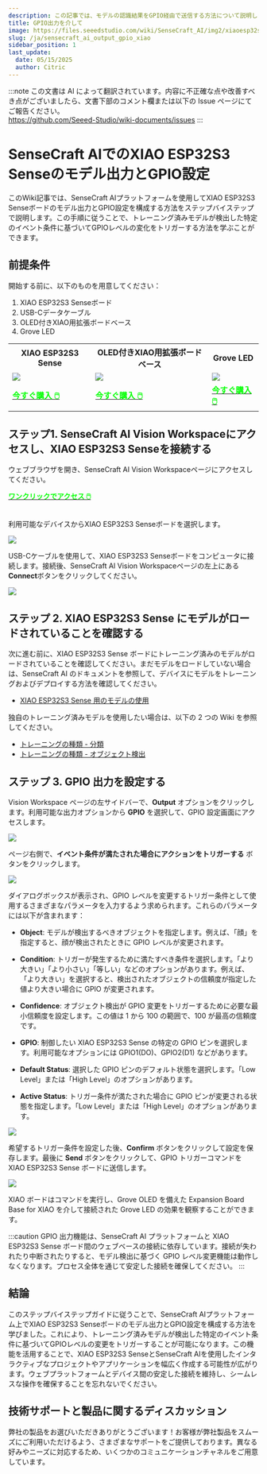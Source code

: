 ```yaml
---
description: この記事では、モデルの認識結果をGPIO経由で送信する方法について説明します。
title: GPIO出力を介して
image: https://files.seeedstudio.com/wiki/SenseCraft_AI/img2/xiaoesp32s3sense.webp
slug: /ja/sensecraft_ai_output_gpio_xiao
sidebar_position: 1
last_update:
  date: 05/15/2025
  author: Citric
---
```

:::note
この文書は AI によって翻訳されています。内容に不正確な点や改善すべき点がございましたら、文書下部のコメント欄または以下の Issue ページにてご報告ください。  
https://github.com/Seeed-Studio/wiki-documents/issues
:::

# SenseCraft AIでのXIAO ESP32S3 Senseのモデル出力とGPIO設定

このWiki記事では、SenseCraft AIプラットフォームを使用してXIAO ESP32S3 Senseボードのモデル出力とGPIO設定を構成する方法をステップバイステップで説明します。この手順に従うことで、トレーニング済みモデルが検出した特定のイベント条件に基づいてGPIOレベルの変化をトリガーする方法を学ぶことができます。

## 前提条件

開始する前に、以下のものを用意してください：

1. XIAO ESP32S3 Senseボード
2. USB-Cデータケーブル
3. OLED付きXIAO用拡張ボードベース
4. Grove LED

<div class="table-center">
  <table align="center">
    <tr>
      <th>XIAO ESP32S3 Sense</th>
      <th>OLED付きXIAO用拡張ボードベース</th>
      <th>Grove LED</th>
    </tr>
    <tr>
      <td><div style={{textAlign:'center'}}><img src="https://files.seeedstudio.com/wiki/SeeedStudio-XIAO-ESP32S3/img/xiaoesp32s3sense.jpg" style={{width:250, height:'auto'}}/></div></td>
      <td><div style={{textAlign:'center'}}><img src="https://files.seeedstudio.com/wiki/Seeeduino-XIAO-Expansion-Board/Update_pic/zheng1.jpg" style={{width:250, height:'auto'}}/></div></td>
      <td><div style={{textAlign:'center'}}><img src="https://files.seeedstudio.com/wiki/Raspi_wiki/img/red_led.jpg" style={{width:250, height:'auto'}}/></div></td>
    </tr>
    <tr>
      <td><div class="get_one_now_container" style={{textAlign: 'center'}}>
        <a class="get_one_now_item" href="https://www.seeedstudio.com/XIAO-ESP32S3-Sense-p-5639.html">
        <strong><span><font color={'FFFFFF'} size={"4"}> 今すぐ購入 🖱️</font></span></strong>
        </a>
      </div></td>
      <td><div class="get_one_now_container" style={{textAlign: 'center'}}>
        <a class="get_one_now_item" href="https://www.seeedstudio.com/Seeeduino-XIAO-Expansion-board-p-4746.html">
        <strong><span><font color={'FFFFFF'} size={"4"}> 今すぐ購入 🖱️</font></span></strong>
        </a>
      </div></td>
      <td><div class="get_one_now_container" style={{textAlign: 'center'}}>
        <a class="get_one_now_item" href="https://www.seeedstudio.com/Grove-Red-LED.html">
        <strong><span><font color={'FFFFFF'} size={"4"}> 今すぐ購入 🖱️</font></span></strong>
        </a>
      </div></td>
    </tr>
  </table>
</div>

## ステップ1. SenseCraft AI Vision Workspaceにアクセスし、XIAO ESP32S3 Senseを接続する

ウェブブラウザを開き、SenseCraft AI Vision Workspaceページにアクセスしてください。

<div class="get_one_now_container" style={{textAlign: 'center'}}>
    <a class="get_one_now_item" href="https://sensecraft.seeed.cc/ai/#/device/local?time=1733300644024">
            <strong><span><font color={'FFFFFF'} size={"4"}>ワンクリックでアクセス 🖱️</font></span></strong>
    </a>
</div><br />

利用可能なデバイスからXIAO ESP32S3 Senseボードを選択します。

<div style={{textAlign:'center'}}><img src="https://files.seeedstudio.com/wiki/SenseCraft_AI/img2/43.png" style={{width:1000, height:'auto'}}/></div>

USB-Cケーブルを使用して、XIAO ESP32S3 Senseボードをコンピュータに接続します。接続後、SenseCraft AI Vision Workspaceページの左上にある**Connect**ボタンをクリックしてください。

<div style={{textAlign:'center'}}><img src="https://files.seeedstudio.com/wiki/SenseCraft_AI/img2/44.png" style={{width:800, height:'auto'}}/></div>

## ステップ 2. XIAO ESP32S3 Sense にモデルがロードされていることを確認する

次に進む前に、XIAO ESP32S3 Sense ボードにトレーニング済みのモデルがロードされていることを確認してください。まだモデルをロードしていない場合は、SenseCraft AI のドキュメントを参照して、デバイスにモデルをトレーニングおよびデプロイする方法を確認してください。

- [XIAO ESP32S3 Sense 用のモデルの使用](https://wiki.seeedstudio.com/sensecraft_ai_pretrained_models_for_xiao/)

独自のトレーニング済みモデルを使用したい場合は、以下の 2 つの Wiki を参照してください。

- [トレーニングの種類 - 分類](https://wiki.seeedstudio.com/sensecraft_ai_training_classification/)
- [トレーニングの種類 - オブジェクト検出](https://wiki.seeedstudio.com/sensecraft_ai_training_object_detection/)

## ステップ 3. GPIO 出力を設定する

Vision Workspace ページの左サイドバーで、**Output** オプションをクリックします。利用可能な出力オプションから **GPIO** を選択して、GPIO 設定画面にアクセスします。

<div style={{textAlign:'center'}}><img src="https://files.seeedstudio.com/wiki/SenseCraft_AI/img2/45.png" style={{width:800, height:'auto'}}/></div>

ページ右側で、**イベント条件が満たされた場合にアクションをトリガーする** ボタンをクリックします。

<div style={{textAlign:'center'}}><img src="https://files.seeedstudio.com/wiki/SenseCraft_AI/img2/46.png" style={{width:800, height:'auto'}}/></div>

ダイアログボックスが表示され、GPIO レベルを変更するトリガー条件として使用するさまざまなパラメータを入力するよう求められます。これらのパラメータには以下が含まれます：

   - **Object**: モデルが検出するべきオブジェクトを指定します。例えば、「顔」を指定すると、顔が検出されたときに GPIO レベルが変更されます。

   - **Condition**: トリガーが発生するために満たすべき条件を選択します。「より大きい」「より小さい」「等しい」などのオプションがあります。例えば、「より大きい」を選択すると、検出されたオブジェクトの信頼度が指定した値より大きい場合に GPIO が変更されます。

   - **Confidence**: オブジェクト検出が GPIO 変更をトリガーするために必要な最小信頼度を設定します。この値は 1 から 100 の範囲で、100 が最高の信頼度です。

   - **GPIO**: 制御したい XIAO ESP32S3 Sense の特定の GPIO ピンを選択します。利用可能なオプションには GPIO1(DO)、GPIO2(D1) などがあります。

   - **Default Status**: 選択した GPIO ピンのデフォルト状態を選択します。「Low Level」または「High Level」のオプションがあります。

   - **Active Status**: トリガー条件が満たされた場合に GPIO ピンが変更される状態を指定します。「Low Level」または「High Level」のオプションがあります。

<div style={{textAlign:'center'}}><img src="https://files.seeedstudio.com/wiki/SenseCraft_AI/img2/47.png" style={{width:600, height:'auto'}}/></div>

希望するトリガー条件を設定した後、**Confirm** ボタンをクリックして設定を保存します。最後に **Send** ボタンをクリックして、GPIO トリガーコマンドを XIAO ESP32S3 Sense ボードに送信します。

<div style={{textAlign:'center'}}><img src="https://files.seeedstudio.com/wiki/SenseCraft_AI/img2/48.png" style={{width:1000, height:'auto'}}/></div>

XIAO ボードはコマンドを実行し、Grove OLED を備えた Expansion Board Base for XIAO を介して接続された Grove LED の効果を観察することができます。

:::caution
GPIO 出力機能は、SenseCraft AI プラットフォームと XIAO ESP32S3 Sense ボード間のウェブベースの接続に依存しています。接続が失われたり中断されたりすると、モデル検出に基づく GPIO レベル変更機能は動作しなくなります。プロセス全体を通じて安定した接続を確保してください。
:::

## 結論

このステップバイステップガイドに従うことで、SenseCraft AIプラットフォーム上でXIAO ESP32S3 Senseボードのモデル出力とGPIO設定を構成する方法を学びました。これにより、トレーニング済みモデルが検出した特定のイベント条件に基づいてGPIOレベルの変更をトリガーすることが可能になります。この機能を活用することで、XIAO ESP32S3 SenseとSenseCraft AIを使用したインタラクティブなプロジェクトやアプリケーションを幅広く作成する可能性が広がります。ウェブプラットフォームとデバイス間の安定した接続を維持し、シームレスな操作を確保することを忘れないでください。

## 技術サポートと製品に関するディスカッション

弊社の製品をお選びいただきありがとうございます！お客様が弊社製品をスムーズにご利用いただけるよう、さまざまなサポートをご提供しております。異なる好みやニーズに対応するため、いくつかのコミュニケーションチャネルをご用意しています。

<div class="button_tech_support_container">
<a href="https://discord.com/invite/QqMgVwHT3X" class="button_tech_support_sensecap"></a>
<a href="https://support.sensecapmx.com/portal/en/home" class="button_tech_support_sensecap3"></a>
</div>

<div class="button_tech_support_container">
<a href="mailto:support@sensecapmx.com" class="button_tech_support_sensecap2"></a>
<a href="https://github.com/Seeed-Studio/wiki-documents/discussions/69" class="button_discussion"></a>
</div>